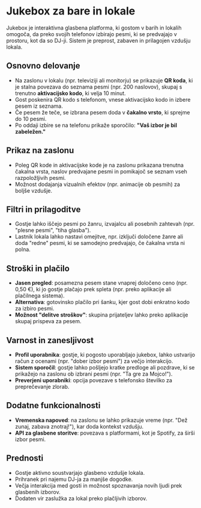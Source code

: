 # Jukebox za bare in lokale

Jukebox je interaktivna glasbena platforma, ki gostom v barih in lokalih omogoča, da preko svojih telefonov izbirajo pesmi, ki se predvajajo v prostoru, kot da so DJ-ji. Sistem je preprost, zabaven in prilagojen vzdušju lokala.

## Osnovno delovanje
- Na zaslonu v lokalu (npr. televiziji ali monitorju) se prikazuje **QR koda**, ki je stalna povezava do seznama pesmi (npr. 200 naslovov), skupaj s trenutno **aktivacijsko kodo**, ki velja 10 minut.
- Gost poskenira QR kodo s telefonom, vnese aktivacijsko kodo in izbere pesem iz seznama.
- Če pesem že teče, se izbrana pesem doda v **čakalno vrsto**, ki sprejme do 10 pesmi.
- Po oddaji izbire se na telefonu prikaže sporočilo: **"Vaš izbor je bil zabeležen."**

## Prikaz na zaslonu
- Poleg QR kode in aktivacijske kode je na zaslonu prikazana trenutna čakalna vrsta, naslov predvajane pesmi in pomikajoč se seznam vseh razpoložljivih pesmi.
- Možnost dodajanja vizualnih efektov (npr. animacije ob pesmih) za boljše vzdušje.

## Filtri in prilagoditve
- Gostje lahko iščejo pesmi po žanru, izvajalcu ali posebnih zahtevah (npr. "plesne pesmi", "tiha glasba").
- Lastnik lokala lahko nastavi omejitve, npr. izključi določene žanre ali doda "redne" pesmi, ki se samodejno predvajajo, če čakalna vrsta ni polna.

## Stroški in plačilo
- **Jasen pregled**: posamezna pesem stane vnaprej določeno ceno (npr. 0,50 €), ki jo gostje plačajo prek spleta (npr. preko aplikacije ali plačilnega sistema).
- **Alternativa**: gotovinsko plačilo pri šanku, kjer gost dobi enkratno kodo za izbiro pesmi.
- **Možnost "delitve stroškov"**: skupina prijateljev lahko preko aplikacije skupaj prispeva za pesem.

## Varnost in zanesljivost
- **Profil uporabnika**: gostje, ki pogosto uporabljajo jukebox, lahko ustvarijo račun z ocenami (npr. "dober izbor pesmi") za večjo interakcijo.
- **Sistem sporočil**: gostje lahko pošljejo kratke predloge ali pozdrave, ki se prikažejo na zaslonu ob izbrani pesmi (npr. "Ta gre za Mojco!").
- **Preverjeni uporabniki**: opcija povezave s telefonsko številko za preprečevanje zlorab.

## Dodatne funkcionalnosti
- **Vremenska napoved**: na zaslonu se lahko prikazuje vreme (npr. "Dež zunaj, zabava znotraj!"), kar doda kontekst vzdušju.
- **API za glasbene storitve**: povezava s platformami, kot je Spotify, za širši izbor pesmi.

## Prednosti
- Gostje aktivno soustvarjajo glasbeno vzdušje lokala.
- Prihranek pri najemu DJ-ja za manjše dogodke.
- Večja interakcija med gosti in možnost spoznavanja novih ljudi prek glasbenih izborov.
- Dodaten vir zaslužka za lokal preko plačljivih izborov.
